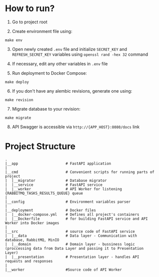 # How to run?

1. Go to project root

2. Create environment file using:
```shell
make env
```

3. Open newly created `.env` file and initialize `SECRET_KEY` and `REFRESH_SECRET_KEY` variables using `openssl rand -hex 32` command

4. If necessary, edit any other variables in `.env` file

5. Run deployment to Docker Compose:

```shell
make deploy 
```

6. If you don't have any alembic revisions, generate one using:

```shell
make revision
```

7. Migrate database to your revision:

```shell
make migrate
```

8. API Swagger is accessible via `http://{APP_HOST}:8080/docs` link

# Project Structure

```
.
|__app                      # FastAPI application
|
|__cmd                      # Convenient scripts for running parts of project
|  |__migrator              # Database migrator
|  |__service               # FastAPI service
|  |__worker                # API Worker for listening {RABBITMQ_TASKS_RESULTS_QUEUE} queue
|
|__config                   # Environment variables parser
|
|__deployment               # Docker files
|  |__docker-compose.yml    # Defines all project's containers
|  |__Dockerfile            # for building FastAPI service and API Worker into Docker images
|
|__src                      # source code of FastAPI service
|  |__data                  # Data layer - Communication with database, RabbitMQ, MinIO
|  |__domain                # Domain layer - bussiness logic (proccessing data from Data Layer and passing it to Presentation Layer)
|  |__presentation          # Presentation layer - handles API requests and responses
|
|__worker                   #Source code of API Worker
```
